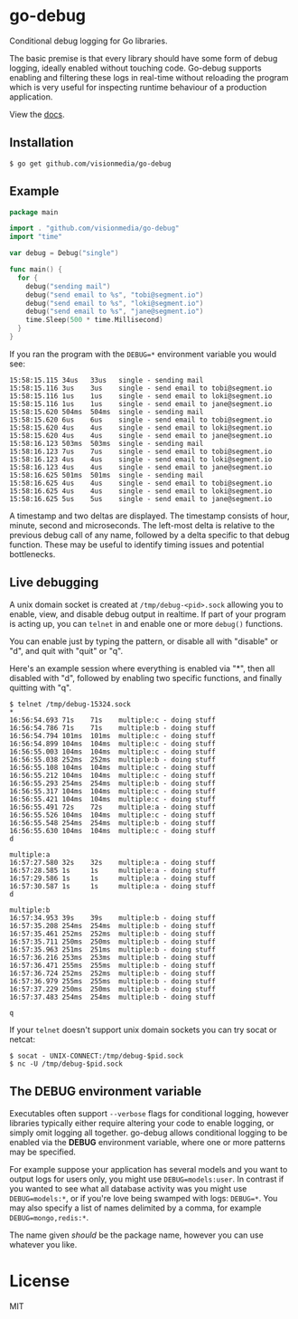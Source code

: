 
# go-debug

 Conditional debug logging for Go libraries.

 The basic premise is that every library should have some form of debug logging, ideally enabled without touching code. Go-debug supports enabling and filtering these logs in real-time without reloading the program which is very useful for inspecting runtime behaviour of a production application.

 View the [docs](http://godoc.org/github.com/visionmedia/go-debug).

## Installation

```
$ go get github.com/visionmedia/go-debug
```

## Example

```go
package main

import . "github.com/visionmedia/go-debug"
import "time"

var debug = Debug("single")

func main() {
  for {
    debug("sending mail")
    debug("send email to %s", "tobi@segment.io")
    debug("send email to %s", "loki@segment.io")
    debug("send email to %s", "jane@segment.io")
    time.Sleep(500 * time.Millisecond)
  }
}
```

If you ran the program with the `DEBUG=*` environment variable you would see:

```
15:58:15.115 34us   33us   single - sending mail
15:58:15.116 3us    3us    single - send email to tobi@segment.io
15:58:15.116 1us    1us    single - send email to loki@segment.io
15:58:15.116 1us    1us    single - send email to jane@segment.io
15:58:15.620 504ms  504ms  single - sending mail
15:58:15.620 6us    6us    single - send email to tobi@segment.io
15:58:15.620 4us    4us    single - send email to loki@segment.io
15:58:15.620 4us    4us    single - send email to jane@segment.io
15:58:16.123 503ms  503ms  single - sending mail
15:58:16.123 7us    7us    single - send email to tobi@segment.io
15:58:16.123 4us    4us    single - send email to loki@segment.io
15:58:16.123 4us    4us    single - send email to jane@segment.io
15:58:16.625 501ms  501ms  single - sending mail
15:58:16.625 4us    4us    single - send email to tobi@segment.io
15:58:16.625 4us    4us    single - send email to loki@segment.io
15:58:16.625 5us    5us    single - send email to jane@segment.io
```

A timestamp and two deltas are displayed. The timestamp consists of hour, minute, second and microseconds. The left-most delta is relative to the previous debug call of any name, followed by a delta specific to that debug function. These may be useful to identify timing issues and potential bottlenecks.

## Live debugging

 A unix domain socket is created at `/tmp/debug-<pid>.sock` allowing you to
 enable, view, and disable debug output in realtime. If part of your program
 is acting up, you can `telnet` in and enable one or more `debug()` functions.

 You can enable just by typing the pattern, or disable all with "disable" or "d",
 and quit with "quit" or "q".

 Here's an example session where everything is enabled via "*", then
 all disabled with "d", followed by enabling two specific functions,
 and finally quitting with "q".

```
$ telnet /tmp/debug-15324.sock
*
16:56:54.693 71s    71s    multiple:c - doing stuff
16:56:54.786 71s    71s    multiple:b - doing stuff
16:56:54.794 101ms  101ms  multiple:c - doing stuff
16:56:54.899 104ms  104ms  multiple:c - doing stuff
16:56:55.003 104ms  104ms  multiple:c - doing stuff
16:56:55.038 252ms  252ms  multiple:b - doing stuff
16:56:55.108 104ms  104ms  multiple:c - doing stuff
16:56:55.212 104ms  104ms  multiple:c - doing stuff
16:56:55.293 254ms  254ms  multiple:b - doing stuff
16:56:55.317 104ms  104ms  multiple:c - doing stuff
16:56:55.421 104ms  104ms  multiple:c - doing stuff
16:56:55.491 72s    72s    multiple:a - doing stuff
16:56:55.526 104ms  104ms  multiple:c - doing stuff
16:56:55.548 254ms  254ms  multiple:b - doing stuff
16:56:55.630 104ms  104ms  multiple:c - doing stuff
d

multiple:a
16:57:27.580 32s    32s    multiple:a - doing stuff
16:57:28.585 1s     1s     multiple:a - doing stuff
16:57:29.586 1s     1s     multiple:a - doing stuff
16:57:30.587 1s     1s     multiple:a - doing stuff
d

multiple:b
16:57:34.953 39s    39s    multiple:b - doing stuff
16:57:35.208 254ms  254ms  multiple:b - doing stuff
16:57:35.461 252ms  252ms  multiple:b - doing stuff
16:57:35.711 250ms  250ms  multiple:b - doing stuff
16:57:35.963 251ms  251ms  multiple:b - doing stuff
16:57:36.216 253ms  253ms  multiple:b - doing stuff
16:57:36.471 255ms  255ms  multiple:b - doing stuff
16:57:36.724 252ms  252ms  multiple:b - doing stuff
16:57:36.979 255ms  255ms  multiple:b - doing stuff
16:57:37.229 250ms  250ms  multiple:b - doing stuff
16:57:37.483 254ms  254ms  multiple:b - doing stuff

q
```

 If your `telnet` doesn't support unix domain sockets you can try socat or netcat:

```
$ socat - UNIX-CONNECT:/tmp/debug-$pid.sock
$ nc -U /tmp/debug-$pid.sock
```

## The DEBUG environment variable

 Executables often support `--verbose` flags for conditional logging, however
 libraries typically either require altering your code to enable logging,
 or simply omit logging all together. go-debug allows conditional logging
 to be enabled via the __DEBUG__ environment variable, where one or more
 patterns may be specified.

 For example suppose your application has several models and you want
 to output logs for users only, you might use `DEBUG=models:user`. In contrast
 if you wanted to see what all database activity was you might use `DEBUG=models:*`,
 or if you're love being swamped with logs: `DEBUG=*`. You may also specify a list of names delimited by a comma, for example `DEBUG=mongo,redis:*`.

 The name given _should_ be the package name, however you can use whatever you like.

# License

MIT